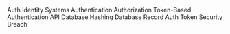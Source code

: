 Auth
Identity Systems
Authentication
Authorization
Token-Based Authentication
API
Database
Hashing
Database Record
Auth Token
Security Breach
